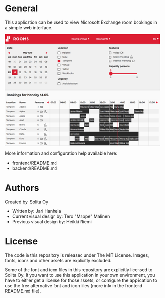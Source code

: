 # General

This application can be used to view Microsoft Exchange room bookings in a simple web interface.

![Screenshot of Solita Rooms](rooms.png "Solita Rooms")


More information and configuration help available here:
- frontend/README.md
- backend/README.md

# Authors

Created by: Solita Oy

* Written by: Jari Hanhela
* Current visual design by: Tero "Mappe" Malinen
* Previous visual design by: Heikki Niemi

# License

The code in this repository is released under The MIT License. Images, fonts, icons and other assets are explicitly excluded.

Some of the font and icon files in this repository are explicitly licensed to Solita Oy. If you want to use this application in your own environment, you have to either get a license for those assets, or configure the application to use the free alternative font and icon files (more info in the frontend README.md file).
